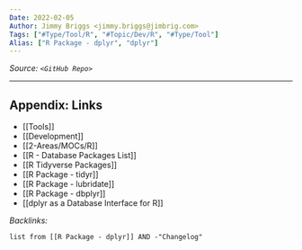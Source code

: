 ```yaml
---
Date: 2022-02-05
Author: Jimmy Briggs <jimmy.briggs@jimbrig.com>
Tags: ["#Type/Tool/R", "#Topic/Dev/R", "#Type/Tool"]
Alias: ["R Package - dplyr", "dplyr"]
---
```


*Source: `<GitHub Repo>`*

***

## Appendix: Links

- [[Tools]]
- [[Development]]
- [[2-Areas/MOCs/R]]
- [[R - Database Packages List]]
- [[R Tidyverse Packages]]
- [[R Package - tidyr]]
- [[R Package - lubridate]]
- [[R Package - dbplyr]]
- [[dplyr as a Database Interface for R]]


*Backlinks:*

```dataview
list from [[R Package - dplyr]] AND -"Changelog"
```